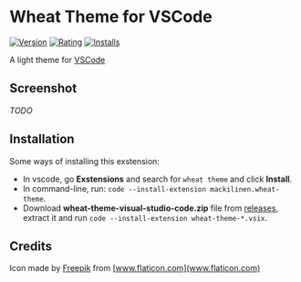# Wheat Theme for VSCode

[![Version][version-badge]][marketplace-url]
[![Rating][rating-badge]][marketplace-url]
[![Installs][installs-badge]][marketplace-url]

A light theme for [VSCode](https://code.visualstudio.com)

## Screenshot

*TODO*

## Installation

Some ways of installing this exstension:

- In vscode, go **Exstensions** and search for `wheat theme` and click **Install**.
- In command-line, run: `code --install-extension mackilinen.wheat-theme`.
- Download **wheat-theme-visual-studio-code.zip** file from [releases](https://github.com/mackilinen/wheat-theme/releases), extract it and run `code --install-extension wheat-theme-*.vsix`.

## Credits

Icon made by [Freepik](https://www.flaticon.com/authors/freepik) from [www.flaticon.com](www.flaticon.com)

<!-- references -->
[marketplace-url]: https://marketplace.visualstudio.com/items?itemName=mackilinen.wheat-theme
[version-badge]: https://img.shields.io/visual-studio-marketplace/v/mackilinen.wheat-theme?label=Visual%20Studio%20Marketplace&logo=visual-studio-code&style=flat-square
[rating-badge]: https://img.shields.io/visual-studio-marketplace/r/mackilinen.wheat-theme?label=Rating&logo=visual-studio-code&style=flat-square
[installs-badge]: https://img.shields.io/visual-studio-marketplace/i/mackilinen.wheat-theme?label=Installs&logo=visual-studio-code&style=flat-square
